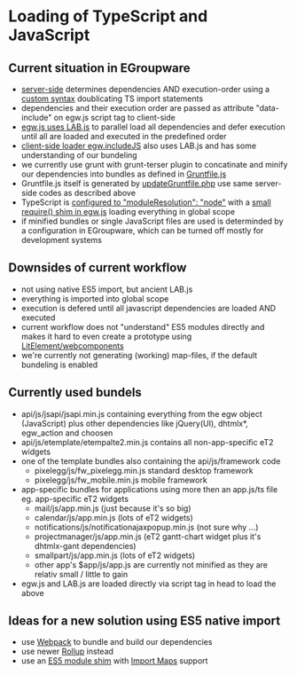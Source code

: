 # Loading of TypeScript and JavaScript

## Current situation in EGroupware
* [server-side](https://github.com/EGroupware/egroupware/blob/master/api/src/Framework/IncludeMgr.php) determines dependencies AND execution-order using a [custom syntax](https://github.com/EGroupware/egroupware/blob/master/calendar/js/app.ts#L13-L21) doublicating TS import statements
* dependencies and their execution order are passed as attribute "data-include" on egw.js script tag to client-side
* [egw.js uses LAB.js](https://github.com/EGroupware/egroupware/blob/master/api/js/jsapi/egw.js#L168-L169) to parallel load all dependencies and defer execution until all are loaded and executed in the predefined order
* [client-side loader egw.includeJS](https://github.com/EGroupware/egroupware/blob/master/api/js/jsapi/egw_files.js#L141-L150) also uses LAB.js and has some understanding of our bundeling
* we currently use grunt with grunt-terser plugin to concatinate and minify our dependencies into bundles as defined in [Gruntfile.js](https://github.com/EGroupware/egroupware/blob/master/Gruntfile.js)
* Gruntfile.js itself is generated by [updateGruntfile.php](https://github.com/EGroupware/egroupware/blob/master/updateGruntfile.php) use same server-side codes as described above
* TypeScript is [configured to "moduleResolution": "node"](https://github.com/EGroupware/egroupware/blob/master/tsconfig.json#L11) with a [small require() shim in egw.js](https://github.com/EGroupware/egroupware/blob/master/api/js/jsapi/egw.js#L462-L471) loading everything in global scope
* if minified bundles or single JavaScript files are used is determinded by a configuration in EGroupware, which can be turned off mostly for development systems

## Downsides of current workflow
* not using native ES5 import, but ancient LAB.js
* everything is imported into global scope
* execution is defered until all javascript dependencies are loaded AND executed
* current workflow does not "understand" ES5 modules directly and makes it hard to even create a prototype using [LitElement/webcomponents](https://github.com/EGroupware/lit/blob/main/README.md)
* we're currently not generating (working) map-files, if the default bundeling is enabled

## Currently used bundels
* api/js/jsapi/jsapi.min.js containing everything from the egw object (JavaScript) plus other dependencies like jQuery(UI), dhtmlx*, egw_action and choosen
* api/js/etemplate/etempalte2.min.js contains all non-app-specific eT2 widgets
* one of the template bundles also containing the api/js/framework code
  * pixelegg/js/fw_pixelegg.min.js standard desktop framework
  * pixelegg/js/fw_mobile.min.js mobile framework
* app-specific bundles for applications using more then an app.js/ts file eg. app-specific eT2 widgets
  * mail/js/app.min.js (just because it's so big)
  * calendar/js/app.min.js (lots of eT2 widgets)
  * notifications/js/notificationajaxpopup.min.js (not sure why ...)
  * projectmanager/js/app.min.js (eT2 gantt-chart widget plus it's dhtmlx-gant dependencies)
  * smallpart/js/app.min.js (lots of eT2 widgets)
  * other app's $app/js/app.js are currently not minified as they are relativ small / little to gain
* egw.js and LAB.js are loaded directly via script tag in head to load the above

## Ideas for a new solution using ES5 native import
* use [Webpack](https://webpack.js.org/) to bundle and build our dependencies
* use newer [Rollup](https://rollupjs.org/guide/en/) instead
* use an [ES5 module shim](https://github.com/guybedford/es-module-shims) with [Import Maps](https://github.com/wicg/import-maps#the-basic-idea) support

